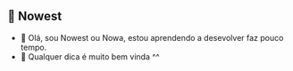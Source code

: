 ## 🍂  Nowest 

- 🌿 Olá, sou Nowest ou Nowa, estou aprendendo a desevolver faz pouco tempo. 
- 🎑 Qualquer dica é muito bem vinda ^^

